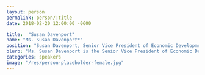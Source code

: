 ```yaml
---
layout: person
permalink: person/:title
date: 2018-02-20 12:00:00 -0600

title:  "Susan Davenport"
name: "Ms. Susan Davenport*"
position: "Susan Davenport, Senior Vice President of Economic Development, Greater Houston Partnership"
blurb: "Ms. Susan Davenport is the Senior Vice President of Economic Development at the Greater Houston Partnership"
categories: speakers
image: "/res/person-placeholder-female.jpg"
---
```

